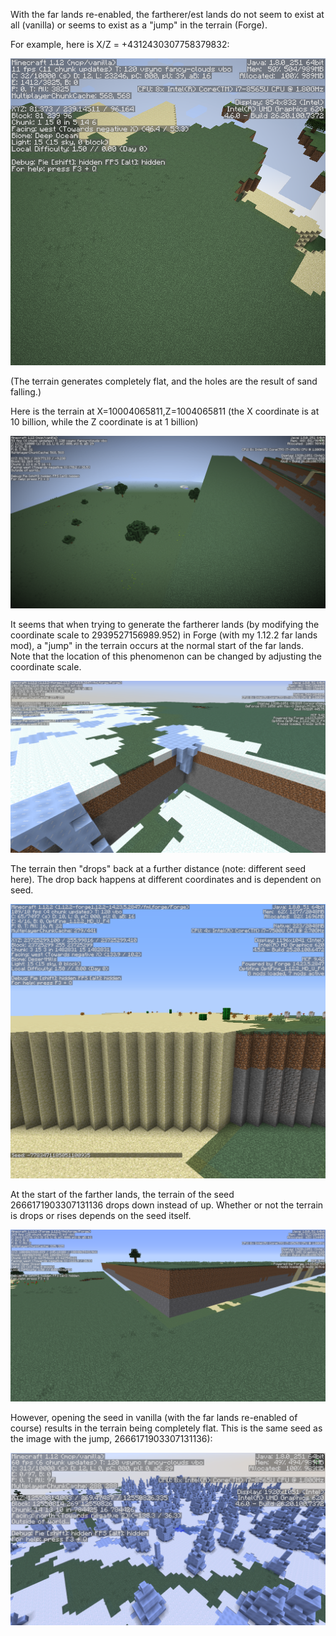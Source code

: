 With the far lands re-enabled, the fartherer/est lands do not seem to exist at all (vanilla) or seems to exist as a "jump" in the terrain (Forge).

For example, here is X/Z = +4312430307758379832:

![FarLandsW1](https://raw.githubusercontent.com/ThisTestUser/FarLandsChronicles/master/assets/Ch5/FarLandsW1.png)

(The terrain generates completely flat, and the holes are the result of sand falling.)

Here is the terrain at X=10004065811,Z=1004065811 (the X coordinate is at 10 billion, while the Z coordinate is at 1 billion)

![FarLandsW2](https://raw.githubusercontent.com/ThisTestUser/FarLandsChronicles/master/assets/Ch5/FarLandsW2.png)

It seems that when trying to generate the fartherer lands (by modifying the coordinate scale to 2939527156989.952) in Forge (with my 1.12.2 far lands mod), a "jump" in the terrain occurs at the normal start of the far lands. Note that the location of this phenomenon can be changed by adjusting the coordinate scale.

![FarLandsForge](https://raw.githubusercontent.com/ThisTestUser/FarLandsChronicles/master/assets/Ch5/FarLandsForge.png)

The terrain then "drops" back at a further distance (note: different seed here). The drop back happens at different coordinates and is dependent on seed.

![FarLandsDropBackForge](https://raw.githubusercontent.com/ThisTestUser/FarLandsChronicles/master/assets/Ch5/FarLandsDropBackForge.png)

At the start of the farther lands, the terrain of the seed 2666171903307131136 drops down instead of up. Whether or not the terrain is drops or rises depends on the seed itself.

![FartherDropForge](https://raw.githubusercontent.com/ThisTestUser/FarLandsChronicles/master/assets/Ch5/FartherDropForge.png)

However, opening the seed in vanilla (with the far lands re-enabled of course) results in the terrain being completely flat. This is the same seed as the image with the jump, 2666171903307131136):

![FarLandsFlat](https://raw.githubusercontent.com/ThisTestUser/FarLandsChronicles/master/assets/Ch5/FarLandsFlat.png)
